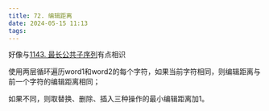```yaml
---
title: 72. 编辑距离
date: 2024-05-15 11:13
tags:
---
```

好像与[1143. 最长公共子序列](_posts/计算机科学基础/leetcode刷题/动态规划/1143.%20最长公共子序列)有点相识

使用两层循环遍历word1和word2的每个字符，如果当前字符相同，则编辑距离与前一个字符的编辑距离相同；

如果不同，则取替换、删除、插入三种操作的最小编辑距离加1。

